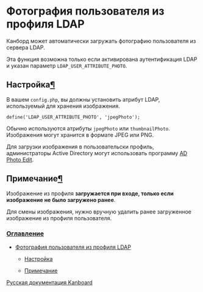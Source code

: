 Фотография пользователя из профиля LDAP
=======================================



Канборд может автоматически загружать фотографию пользователя из сервера LDAP.



Эта функция возможна только если активирована аутентификация LDAP и указан параметр `LDAP_USER_ATTRIBUTE_PHOTO`.



Настройка[¶](#configuration "Ссылка на этот заголовок")
-------------------------------------------------------



В вашем `config.php`, вы должны установить атрибут LDAP, используемый для хранения изображения.



    define('LDAP_USER_ATTRIBUTE_PHOTO', 'jpegPhoto');



Обычно используются атрибуты `jpegPhoto` или `thumbnailPhoto`. Изображения могут хранится в формате JPEG или PNG.



Для загрузки изображения в пользовательски профиль, администраторы Active Directory могут использовать программу [AD Photo Edit](http://www.cjwdev.co.uk/Software/ADPhotoEdit/Info.html).



Примечание[¶](#notes "Ссылка на этот заголовок")
------------------------------------------------



Изображение из профиля **загружается при входе, только если изображение не было загружено ранее**.



Для смены изображения, нужно вручную удалить ранее загруженное изображение из профиля пользователя.



### [Оглавление](index.markdown)



-   [Фотография пользователя из профиля LDAP](#)

    -   [Настройка](#configuration)

    -   [Примечание](#notes)





[Русская документация Kanboard](http://kanboard.ru/doc/)

